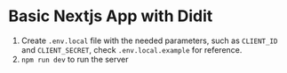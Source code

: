 # Basic Nextjs App with Didit

1. Create `.env.local` file with the needed parameters, such as `CLIENT_ID` and `CLIENT_SECRET`, check `.env.local.example` for reference.
2. `npm run dev` to run the server